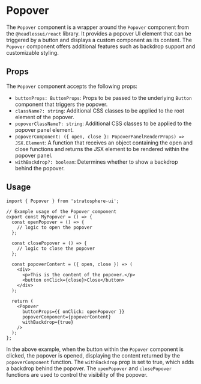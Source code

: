 # Popover

The `Popover` component is a wrapper around the `Popover` component from the `@headlessui/react` library. It provides a popover UI element that can be triggered by a button and displays a custom component as its content. The `Popover` component offers additional features such as backdrop support and customizable styling.

## Props

The `Popover` component accepts the following props:

- `buttonProps: ButtonProps`: Props to be passed to the underlying `Button` component that triggers the popover.
- `className?: string`: Additional CSS classes to be applied to the root element of the popover.
- `popoverClassName?: string`: Additional CSS classes to be applied to the popover panel element.
- `popoverComponent: ({ open, close }: PopoverPanelRenderProps) => JSX.Element`: A function that receives an object containing the open and close functions and returns the JSX element to be rendered within the popover panel.
- `withBackdrop?: boolean`: Determines whether to show a backdrop behind the popover.

## Usage

```tsx
import { Popover } from 'stratosphere-ui';

// Example usage of the Popover component
export const MyPopover = () => {
  const openPopover = () => {
    // logic to open the popover
  };

  const closePopover = () => {
    // logic to close the popover
  };

  const popoverContent = ({ open, close }) => (
    <div>
      <p>This is the content of the popover.</p>
      <button onClick={close}>Close</button>
    </div>
  );

  return (
    <Popover
      buttonProps={{ onClick: openPopover }}
      popoverComponent={popoverContent}
      withBackdrop={true}
    />
  );
};
```

In the above example, when the button within the `Popover` component is clicked, the popover is opened, displaying the content returned by the `popoverComponent` function. The `withBackdrop` prop is set to true, which adds a backdrop behind the popover. The `openPopover` and `closePopover` functions are used to control the visibility of the popover.
